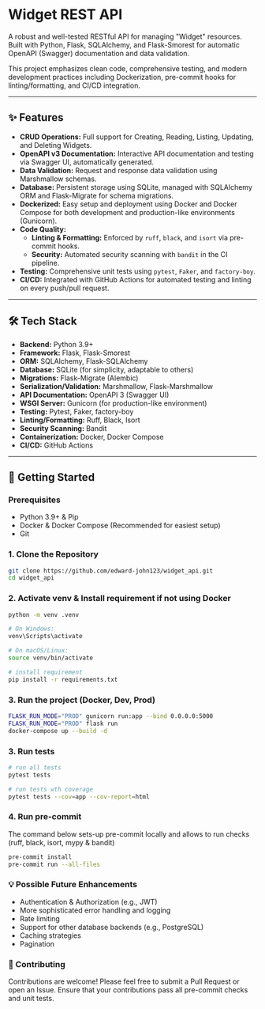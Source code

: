 # Widget REST API

A robust and well-tested RESTful API for managing "Widget" resources. Built with Python, Flask, SQLAlchemy, and Flask-Smorest for automatic OpenAPI (Swagger) documentation and data validation.

This project emphasizes clean code, comprehensive testing, and modern development practices including Dockerization, pre-commit hooks for linting/formatting, and CI/CD integration.

---

## ✨ Features

*   **CRUD Operations:** Full support for Creating, Reading, Listing, Updating, and Deleting Widgets.
*   **OpenAPI v3 Documentation:** Interactive API documentation and testing via Swagger UI, automatically generated.
*   **Data Validation:** Request and response data validation using Marshmallow schemas.
*   **Database:** Persistent storage using SQLite, managed with SQLAlchemy ORM and Flask-Migrate for schema migrations.
*   **Dockerized:** Easy setup and deployment using Docker and Docker Compose for both development and production-like environments (Gunicorn).
*   **Code Quality:**
    *   **Linting & Formatting:** Enforced by `ruff`, `black`, and `isort` via pre-commit hooks.
    *   **Security:** Automated security scanning with `bandit` in the CI pipeline.
*   **Testing:** Comprehensive unit tests using `pytest`, `Faker`, and `factory-boy`.
*   **CI/CD:** Integrated with GitHub Actions for automated testing and linting on every push/pull request.

---

## 🛠️ Tech Stack

*   **Backend:** Python 3.9+
*   **Framework:** Flask, Flask-Smorest
*   **ORM:** SQLAlchemy, Flask-SQLAlchemy
*   **Database:** SQLite (for simplicity, adaptable to others)
*   **Migrations:** Flask-Migrate (Alembic)
*   **Serialization/Validation:** Marshmallow, Flask-Marshmallow
*   **API Documentation:** OpenAPI 3 (Swagger UI)
*   **WSGI Server:** Gunicorn (for production-like environment)
*   **Testing:** Pytest, Faker, factory-boy
*   **Linting/Formatting:** Ruff, Black, Isort
*   **Security Scanning:** Bandit
*   **Containerization:** Docker, Docker Compose
*   **CI/CD:** GitHub Actions

---

## 🚀 Getting Started

### Prerequisites

*   Python 3.9+ & Pip
*   Docker & Docker Compose (Recommended for easiest setup)
*   Git

### 1. Clone the Repository

```bash
git clone https://github.com/edward-john123/widget_api.git
cd widget_api
```

### 2. Activate venv & Install requirement if not using Docker
```bash
python -m venv .venv

# On Windows:
venv\Scripts\activate

# On macOS/Linux:
source venv/bin/activate

# install requirement
pip install -r requirements.txt
```

### 3. Run the project (Docker, Dev, Prod)
```bash
FLASK_RUN_MODE="PROD" gunicorn run:app --bind 0.0.0.0:5000
FLASK_RUN_MODE="PROD" flask run
docker-compose up --build -d
```

### 3. Run tests
```bash
# run all tests
pytest tests

# run tests wth coverage
pytest tests --cov=app --cov-report=html
```

### 4. Run pre-commit
The command below sets-up pre-commit locally and allows to run checks (ruff, black, isort, mypy & bandit)
```bash
pre-commit install
pre-commit run --all-files
```

### 💡 Possible Future Enhancements
- Authentication & Authorization (e.g., JWT)
- More sophisticated error handling and logging
- Rate limiting
- Support for other database backends (e.g., PostgreSQL)
- Caching strategies
- Pagination

### 🤝 Contributing
Contributions are welcome! Please feel free to submit a Pull Request or open an Issue.
Ensure that your contributions pass all pre-commit checks and unit tests.
